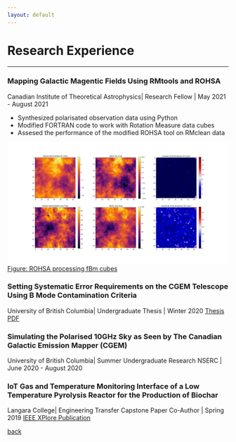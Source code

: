 ```yaml
---
layout: default
---
```


# Research Experience

* * *

### Mapping Galactic Magentic Fields Using RMtools and ROHSA
Canadian Institute of Theoretical Astrophysics| Research Fellow | May 2021 - August 2021

* Synthesized polarisated observation data using Python
* Modified FORTRAN code to work with Rotation Measure data cubes
* Assesed the performance of the modified ROHSA tool on RMclean data

![ROHSARECOVERED](./assets/img/fbm_results_modker.png)
[Figure: ROHSA processing fBm cubes](https://artemsdavydov.github.io/assets/img/fbm_results_modker.pdf)

### Setting Systematic Error Requirements on the CGEM Telescope Using B Mode Contamination Criteria
University of British Columbia| Undergraduate Thesis | Winter 2020 
[Thesis PDF](https://artemsdavydov.github.io/assets/thesis/artem_thesis.pdf)

### Simulating the Polarised 10GHz Sky as Seen by The Canadian Galactic Emission Mapper (CGEM)
University of British Columbia| Summer Undergraduate Research NSERC | June 2020 - August 2020

### IoT Gas and Temperature Monitoring Interface of a Low Temperature Pyrolysis Reactor for the Production of Biochar
Langara College| Engineering Transfer Capstone Paper Co-Author | Spring 2019 
[IEEE XPlore Publication](https://ieeexplore.ieee.org/document/8936257)

[back](./)

